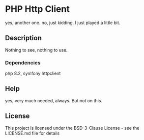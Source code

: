 # PHP Http Client
yes, another one.
no, just kidding. I just played a little bit.

## Description
Nothing to see, nothing to use.

### Dependencies
php 8.2, symfony httpclient

## Help
yes, very much needed, always. But not on this.

## License

This project is licensed under the BSD-3-Clause License - see the LICENSE.md file for details
